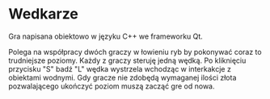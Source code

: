 # Wedkarze
Gra napisana obiektowo w języku C++ we frameworku Qt.

Polega na współpracy dwóch graczy w łowieniu ryb by pokonywać coraz to trudniejsze poziomy. Każdy z graczy steruję jedną wędką. Po kliknięciu przycisku "S" badź "L" wędka wystrzela wchodząc w interkakcje z obiektami wodnymi. Gdy gracze nie zdobędą wymaganej ilości złota pozwalającego ukończyć poziom muszą zacząć gre od nowa.
